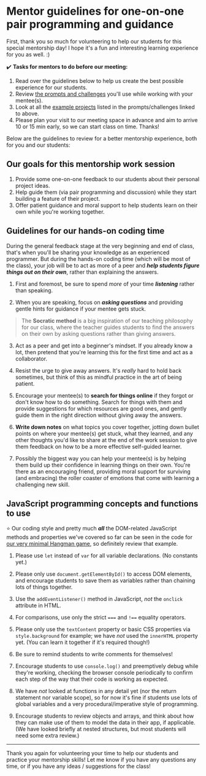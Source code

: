 # Mentor guidelines for one-on-one pair programming and guidance

First, thank you so much for volunteering to help our students for this special mentorship day! I hope it's a fun and interesting learning experience for you as well. :)

✔️ **Tasks for mentors to do before our meeting:**

  1. Read over the guidelines below to help us create the best possible experience for our students.
  2. Review [the prompts and challenges](https://github.com/LearnTeachCode/intro-javascript-class/blob/master/week-4/4-1-project-prompts.md) you'll use while working with your mentee(s).
  3. Look at all the [example projects](https://github.com/LearnTeachCode/intro-javascript-class/blob/master/week-4/4-1-project-prompts.md#2-check-out-our-example-projects) listed in the prompts/challenges linked to above.
  4. Please plan your visit to our meeting space in advance and aim to arrive 10 or 15 min early, so we can start class on time. Thanks!

Below are the guidelines to review for a better mentorship experience, both for you and our students:

## Our goals for this mentorship work session

  1. Provide some one-on-one feedback to our students about their personal project ideas.
  2. Help guide them (via pair programming and discussion) while they start building a feature of their project.
  3. Offer patient guidance and moral support to help students learn on their own while you're working together.

## Guidelines for our hands-on coding time

During the general feedback stage at the very beginning and end of class, that's when you'll be sharing your knowledge as an experienced programmer. But during the hands-on coding time (which will be most of the class), your job will be to act as more of a peer and ***help students figure things out on their own***, rather than explaining the answers.

  1. First and foremost, be sure to spend *more* of your time ***listening*** rather than speaking.
  
  2. When you are speaking, focus on ***asking questions*** and providing gentle hints for guidance if your mentee gets stuck.

  >The **Socratic method** is a big inspiration of our teaching philosophy for our class, where the teacher guides students to find the answers on their own by asking questions rather than giving answers.
        
  3. Act as a peer and get into a beginner's mindset. If you already know a lot, then pretend that you're learning this for the first time and act as a collaborator.
  
  4. Resist the urge to give away answers. It's *really* hard to hold back sometimes, but think of this as mindful practice in the art of being patient.
  
  5. Encourage your mentee(s) to **search for things online** if they forgot or don't know how to do something. Search for things with them and provide suggestions for which resources are good ones, and gently guide them in the right direction without giving away the answers.  
  
  6. **Write down notes** on what topics you cover together, jotting down bullet points on where your mentee(s) get stuck, what they learned, and any other thoughts you'd like to share at the end of the work session to give them feedback on how to be a more effective self-guided learner.
  
  7. Possibly the biggest way you can help your mentee(s) is by helping them build up their confidence in learning things on their own. You're there as an encouraging friend, providing moral support for surviving (and embracing) the roller coaster of emotions that come with learning a challenging new skill.


## JavaScript programming concepts and functions to use

:star: Our coding style and pretty much ***all*** the DOM-related JavaScript methods and properties we've covered so far can be seen in the code for [our very minimal Hangman game](https://glitch.com/edit/#!/hangman-v0-final), so definitely review that example.

  1. Please use `let` instead of `var` for all variable declarations. (No constants yet.)
  
  2. Please only use `document.getElementById()` to access DOM elements, and encourage students to save them as variables rather than chaining lots of things together.
  
  3. Use the `addEventListener()` method in JavaScript, *not* the `onclick` attribute in HTML.
  
  4. For comparisons, use only the strict `===` and `!==` equality operators.
  
  5. Please only use the `textContent` property or basic CSS properties via `style.background` for example; we have *not* used the `innerHTML` property yet. (You can learn it together if it's required though!)
  
  6. Be sure to remind students to write comments for themselves!
  
  7. Encourage students to use `console.log()` and preemptively debug while they're working, checking the browser console periodically to confirm each step of the way that their code is working as expected.
  
  8. We have *not* looked at functions in any detail yet (nor the return statement nor variable scope), so for now it's fine if students use lots of global variables and a very procedural/imperative style of programming.
  
  9. Encourage students to review objects and arrays, and think about how they can make use of them to model the data in their app, if applicable. (We have looked briefly at nested structures, but most students will need some extra review.)

<hr/>

Thank you again for volunteering your time to help our students and practice your mentorship skills! Let me know if you have any questions any time, or if you have any ideas / suggestions for the class!
